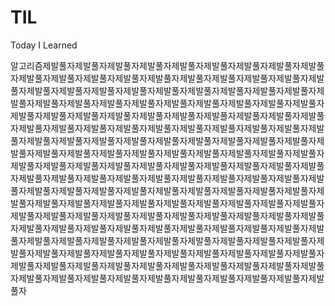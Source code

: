 # TIL
Today I Learned

알고리즘제발풀자제발풀자제발풀자제발풀자제발풀자제발풀자제발풀자제발풀자제발풀자제발풀자제발풀자제발풀자제발풀자제발풀자제발풀자제발풀자제발풀자제발풀자제발풀자제발풀자제발풀자제발풀자제발풀자제발풀자제발풀자제발풀자제발풀자제발풀자제발풀자제발풀자제발풀자제발풀자제발풀자제발풀자제발풀자제발풀자제발풀자제발풀자제발풀자제발풀자제발풀자제발풀자제발풀자제발풀자제발풀자제발풀자제발풀자제발풀자제발풀자제발풀자제발풀자제발풀자제발풀자제발풀자제발풀자제발풀자제발풀자제발풀자제발풀자제발풀자제발풀자제발풀자제발풀자제발풀자제발풀자제발풀자제발풀자제발풀자제발풀자제발풀자제발풀자제발풀자제발풀자제발풀자제발풀자제발풀자제발풀자제발풀자제발풀자제발풀자제발풀자제발풀자제발풀자제발풀자제발풀자제발풀자제발풀자제발풀자제발풀자제발풀자제발풀자제발풀자제발풀자제발풀자제발풀자제발풀자제발풀자제발풀자제발풀자제발풀자제발풀자제발풀자제발풀자제발풀자제발풀자제발풀자제발풀자제발풀자제발풀자제발풀자제발풀자제발풀자제발풀자제발풀자제발풀자제발풀자제발풀자제발풀자제발풀자제발풀자제발풀자제발풀자제발풀자제발풀자제발풀자제발풀자제발풀자제발풀자제발풀자제발풀자제발풀자제발풀자제발풀자제발풀자제발풀자제발풀자제발풀자제발풀자제발풀자제발풀자제발풀자제발풀자제발풀자제발풀자제발풀자제발풀자제발풀자제발풀자제발풀자제발풀자제발풀자제발풀자제발풀자제발풀자제발풀자제발풀자제발풀자제발풀자제발풀자제발풀자제발풀자제발풀자제발풀자제발풀자제발풀자제발풀자제발풀자제발풀자제발풀자제발풀자제발풀자제발풀자제발풀자제발풀자제발풀자

